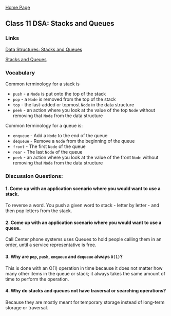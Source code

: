 [Home Page](https://sueduclos.github.io/reading-notes/)

## Class 11 DSA: Stacks and Queues

### Links                                                       

[Data Structures: Stacks and Queues](https://www.youtube.com/watch?v=wjI1WNcIntg) 

[Stacks and Queues](https://everythingcomputerscience.com/discrete_mathematics/Stacks_and_Queues.html)

### Vocabulary
Common terminology for a stack is

* `push` - a `Node` is put onto the top of the stack
* `pop` - a `Node` is removed from the top of the stack
* `top` - the last-added or topmost `Node` in the data structure 
* `peek` - an action where you look at the value of the top `Node` without removing that `Node` from the data structure 

Common terminology for a queue is: 

* `enqueue` - Add a `Node` to the end of the queue
* `dequeue` - Remove a `Node` from the beginning of the queue
* `front` - The first `Node` of the queue
* `rear` - The last `Node` of the queue
* `peek` - an action where you look at the value of the front `Node` without removing that `Node` from the data structure

### Discussion Questions:

#### 1. Come up with an application scenario where you would want to use a stack.
To reverse a word. You push a given word to stack - letter by letter - and then pop letters from the stack.

#### 2. Come up with an application scenario where you would want to use a queue. 
Call Center phone systems uses Queues to hold people calling them in an order, until a service representative is free.

#### 3. Why are `pop`, `push`, `enqueue` and `dequeue` always `O(1)`?
This is done with an O(1) operation in time because it does not matter how many other items in the queue or stack; it always takes the same amount of time to perform the operation.
 
#### 4. Why do stacks and queues not have traversal or searching operations? 
Because they are mostly meant for temporary storage instead of long-term storage or traversal.
